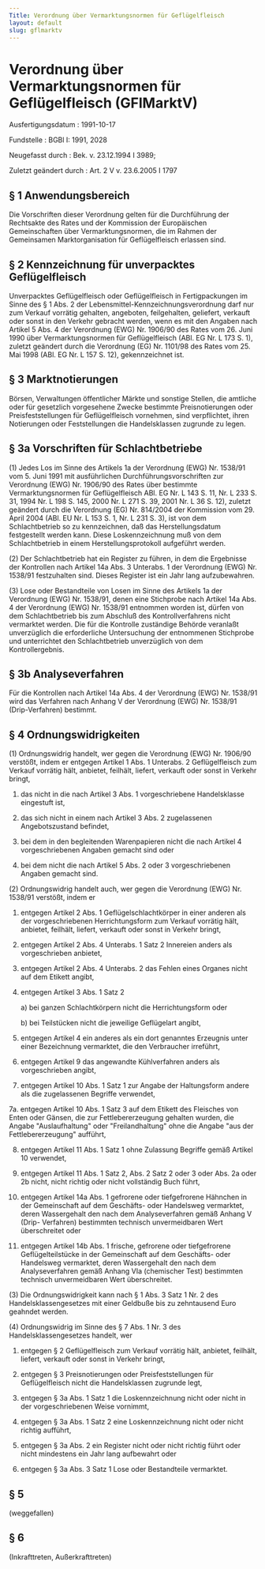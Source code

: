 ```yaml
---
Title: Verordnung über Vermarktungsnormen für Geflügelfleisch
layout: default
slug: gflmarktv
---
```


# Verordnung über Vermarktungsnormen für Geflügelfleisch (GFlMarktV)

Ausfertigungsdatum
:   1991-10-17

Fundstelle
:   BGBl I: 1991, 2028

Neugefasst durch
:   Bek. v. 23.12.1994 I 3989;

Zuletzt geändert durch
:   Art. 2 V v. 23.6.2005 I 1797


## § 1 Anwendungsbereich

Die Vorschriften dieser Verordnung gelten für die Durchführung der
Rechtsakte des Rates und der Kommission der Europäischen
Gemeinschaften über Vermarktungsnormen, die im Rahmen der Gemeinsamen
Marktorganisation für Geflügelfleisch erlassen sind.


## § 2 Kennzeichnung für unverpacktes Geflügelfleisch

Unverpacktes Geflügelfleisch oder Geflügelfleisch in Fertigpackungen
im Sinne des § 1 Abs. 2 der Lebensmittel-Kennzeichnungsverordnung darf
nur zum Verkauf vorrätig gehalten, angeboten, feilgehalten, geliefert,
verkauft oder sonst in den Verkehr gebracht werden, wenn es mit den
Angaben nach Artikel 5 Abs. 4 der Verordnung (EWG) Nr. 1906/90 des
Rates vom 26. Juni 1990 über Vermarktungsnormen für Geflügelfleisch
(ABl. EG Nr. L 173 S. 1), zuletzt geändert durch die Verordnung (EG)
Nr. 1101/98 des Rates vom 25. Mai 1998 (ABl. EG Nr. L 157 S. 12),
gekennzeichnet ist.


## § 3 Marktnotierungen

Börsen, Verwaltungen öffentlicher Märkte und sonstige Stellen, die
amtliche oder für gesetzlich vorgesehene Zwecke bestimmte
Preisnotierungen oder Preisfeststellungen für Geflügelfleisch
vornehmen, sind verpflichtet, ihren Notierungen oder Feststellungen
die Handelsklassen zugrunde zu legen.


## § 3a Vorschriften für Schlachtbetriebe

(1) Jedes Los im Sinne des Artikels 1a der Verordnung (EWG) Nr.
1538/91 vom 5. Juni 1991 mit ausführlichen Durchführungsvorschriften
zur Verordnung (EWG) Nr. 1906/90 des Rates über bestimmte
Vermarktungsnormen für Geflügelfleisch ABl. EG Nr. L 143 S. 11, Nr. L
233 S. 31, 1994 Nr. L 198 S. 145, 2000 Nr. L 271 S. 39, 2001 Nr. L 36
S. 12), zuletzt geändert durch die Verordnung (EG) Nr. 814/2004 der
Kommission vom 29. April 2004 (ABl. EU Nr. L 153 S. 1, Nr. L 231 S.
3), ist von dem Schlachtbetrieb so zu kennzeichnen, daß das
Herstellungsdatum festgestellt werden kann. Diese Loskennzeichnung muß
von dem Schlachtbetrieb in einem Herstellungsprotokoll aufgeführt
werden.

(2) Der Schlachtbetrieb hat ein Register zu führen, in dem die
Ergebnisse der Kontrollen nach Artikel 14a Abs. 3 Unterabs. 1 der
Verordnung (EWG) Nr. 1538/91 festzuhalten sind. Dieses Register ist
ein Jahr lang aufzubewahren.

(3) Lose oder Bestandteile von Losen im Sinne des Artikels 1a der
Verordnung (EWG) Nr. 1538/91, denen eine Stichprobe nach Artikel 14a
Abs. 4 der Verordnung (EWG) Nr. 1538/91 entnommen worden ist, dürfen
von dem Schlachtbetrieb bis zum Abschluß des Kontrollverfahrens nicht
vermarktet werden. Die für die Kontrolle zuständige Behörde veranlaßt
unverzüglich die erforderliche Untersuchung der entnommenen Stichprobe
und unterrichtet den Schlachtbetrieb unverzüglich von dem
Kontrollergebnis.


## § 3b Analyseverfahren

Für die Kontrollen nach Artikel 14a Abs. 4 der Verordnung (EWG) Nr.
1538/91 wird das Verfahren nach Anhang V der Verordnung (EWG) Nr.
1538/91 (Drip-Verfahren) bestimmt.


## § 4 Ordnungswidrigkeiten

(1) Ordnungswidrig handelt, wer gegen die Verordnung (EWG) Nr. 1906/90
verstößt, indem er entgegen Artikel 1 Abs. 1 Unterabs. 2
Geflügelfleisch zum Verkauf vorrätig hält, anbietet, feilhält,
liefert, verkauft oder sonst in Verkehr bringt,

1.  das nicht in die nach Artikel 3 Abs. 1 vorgeschriebene Handelsklasse
    eingestuft ist,


2.  das sich nicht in einem nach Artikel 3 Abs. 2 zugelassenen
    Angebotszustand befindet,


3.  bei dem in den begleitenden Warenpapieren nicht die nach Artikel 4
    vorgeschriebenen Angaben gemacht sind oder


4.  bei dem nicht die nach Artikel 5 Abs. 2 oder 3 vorgeschriebenen
    Angaben gemacht sind.




(2) Ordnungswidrig handelt auch, wer gegen die Verordnung (EWG) Nr.
1538/91 verstößt, indem er

1.  entgegen Artikel 2 Abs. 1 Geflügelschlachtkörper in einer anderen als
    der vorgeschriebenen Herrichtungsform zum Verkauf vorrätig hält,
    anbietet, feilhält, liefert, verkauft oder sonst in Verkehr bringt,


2.  entgegen Artikel 2 Abs. 4 Unterabs. 1 Satz 2 Innereien anders als
    vorgeschrieben anbietet,


3.  entgegen Artikel 2 Abs. 4 Unterabs. 2 das Fehlen eines Organes nicht
    auf dem Etikett angibt,


4.  entgegen Artikel 3 Abs. 1 Satz 2

    a)  bei ganzen Schlachtkörpern nicht die Herrichtungsform oder


    b)  bei Teilstücken nicht die jeweilige Geflügelart angibt,





5.  entgegen Artikel 4 ein anderes als ein dort genanntes Erzeugnis unter
    einer Bezeichnung vermarktet, die den Verbraucher irreführt,


6.  entgegen Artikel 9 das angewandte Kühlverfahren anders als
    vorgeschrieben angibt,


7.  entgegen Artikel 10 Abs. 1 Satz 1 zur Angabe der Haltungsform andere
    als die zugelassenen Begriffe verwendet,


7a. entgegen Artikel 10 Abs. 1 Satz 3 auf dem Etikett des Fleisches von
    Enten oder Gänsen, die zur Fettlebererzeugung gehalten wurden, die
    Angabe "Auslaufhaltung" oder "Freilandhaltung" ohne die Angabe "aus
    der Fettlebererzeugung" aufführt,


8.  entgegen Artikel 11 Abs. 1 Satz 1 ohne Zulassung Begriffe gemäß
    Artikel 10 verwendet,


9.  entgegen Artikel 11 Abs. 1 Satz 2, Abs. 2 Satz 2 oder 3 oder Abs. 2a
    oder 2b nicht, nicht richtig oder nicht vollständig Buch führt,


10. entgegen Artikel 14a Abs. 1 gefrorene oder tiefgefrorene Hähnchen in
    der Gemeinschaft auf dem Geschäfts- oder Handelsweg vermarktet, deren
    Wassergehalt den nach dem Analyseverfahren gemäß Anhang V (Drip-
    Verfahren) bestimmten technisch unvermeidbaren Wert überschreitet oder


11. entgegen Artikel 14b Abs. 1 frische, gefrorene oder tiefgefrorene
    Geflügelteilstücke in der Gemeinschaft auf dem Geschäfts- oder
    Handelsweg vermarktet, deren Wassergehalt den nach dem
    Analyseverfahren gemäß Anhang VIa (chemischer Test) bestimmten
    technisch unvermeidbaren Wert überschreitet.




(3) Die Ordnungswidrigkeit kann nach § 1 Abs. 3 Satz 1 Nr. 2 des
Handelsklassengesetzes mit einer Geldbuße bis zu zehntausend Euro
geahndet werden.

(4) Ordnungswidrig im Sinne des § 7 Abs. 1 Nr. 3 des
Handelsklassengesetzes handelt, wer

1.  entgegen § 2 Geflügelfleisch zum Verkauf vorrätig hält, anbietet,
    feilhält, liefert, verkauft oder sonst in Verkehr bringt,


2.  entgegen § 3 Preisnotierungen oder Preisfeststellungen für
    Geflügelfleisch nicht die Handelsklassen zugrunde legt,


3.  entgegen § 3a Abs. 1 Satz 1 die Loskennzeichnung nicht oder nicht in
    der vorgeschriebenen Weise vornimmt,


4.  entgegen § 3a Abs. 1 Satz 2 eine Loskennzeichnung nicht oder nicht
    richtig aufführt,


5.  entgegen § 3a Abs. 2 ein Register nicht oder nicht richtig führt oder
    nicht mindestens ein Jahr lang aufbewahrt oder


6.  entgegen § 3a Abs. 3 Satz 1 Lose oder Bestandteile vermarktet.





## § 5

(weggefallen)


## § 6

(Inkrafttreten, Außerkrafttreten)

